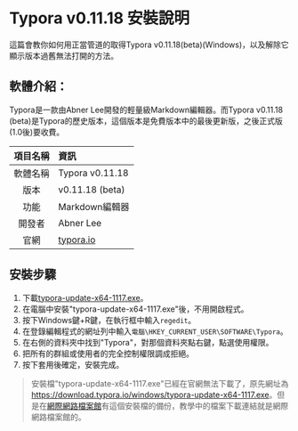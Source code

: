 # Typora v0.11.18 安裝說明
這篇會教你如何用正當管道的取得Typora v0.11.18(beta)(Windows)，以及解除它顯示版本過舊無法打開的方法。

## 軟體介紹：
Typora是一款由Abner Lee開發的輕量級Markdown編輯器。而Typora v0.11.18 (beta)是Typora的歷史版本，這個版本是免費版本中的最後更新版，之後正式版(1.0後)要收費。

項目名稱 | 資訊
:-----: | :-----
軟體名稱 | Typora v0.11.18
版本 | v0.11.18 (beta)
功能 | Markdown編輯器
開發者 | Abner Lee
官網 | [typora.io](https://typora.io/)


## 安裝步驟
1. 下載[typora-update-x64-1117.exe](https://web.archive.org/web/20220518163405/https://download.typora.io/windows/typora-update-x64-1117.exe)。
2. 在電腦中安裝"typora-update-x64-1117.exe"後，不用開啟程式。
3. 按下Windows鍵+R鍵，在執行框中輸入`regedit`。
4. 在登錄編輯程式的網址列中輸入`電腦\HKEY_CURRENT_USER\SOFTWARE\Typora`。
5. 在右側的資料夾中找到"Typora"，對那個資料夾點右鍵，點選使用權限。
6. 把所有的群組或使用者的完全控制權限調成拒絕。
7. 按下套用後確定，安裝完成。

> 安裝檔"typora-update-x64-1117.exe"已經在官網無法下載了，原先網址為<https://download.typora.io/windows/typora-update-x64-1117.exe>。但是在[網際網路檔案館](https://archive.org/)有這個安裝檔的備份，教學中的檔案下載連結就是網際網路檔案館的。
